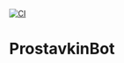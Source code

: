 [![CI](https://github.com/Amsterdam-3000/ProstavkinBot/actions/workflows/main.yml/badge.svg)](https://github.com/Amsterdam-3000/ProstavkinBot/actions/workflows/main.yml)

# ProstavkinBot
